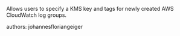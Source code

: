 Allows users to specify a KMS key and tags for newly created AWS CloudWatch log groups.

authors: johannesfloriangeiger

